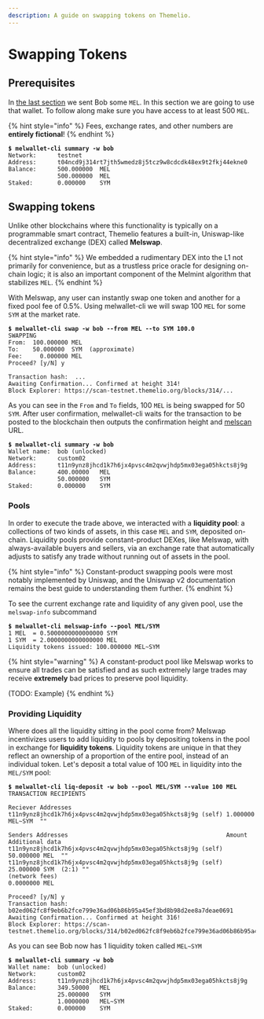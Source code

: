 ```yaml
---
description: A guide on swapping tokens on Themelio.
---
```


# Swapping Tokens

## Prerequisites

In [the last section](getting-started.md) we sent Bob some `MEL`. In this section we are going to use that wallet. To follow along make sure you have access to at least 500 `MEL`.

{% hint style="info" %}
Fees, exchange rates, and other numbers are **entirely fictional**!
{% endhint %}

<pre class="language-shell-session"><code class="lang-shell-session"><strong>$ melwallet-cli summary -w bob
</strong>Network:      testnet
Address:      t04ncd9j314rt7jth5wmedz8j5tcz9w8cdcdk48ex9t2fkj44ekne0
Balance:      500.000000  MEL
              500.000000  MEL
Staked:       0.000000    SYM
</code></pre>

## Swapping tokens <a href="#swapping-coins" id="swapping-coins"></a>

Unlike other blockchains where this functionality is typically on a programmable smart contract, Themelio features a built-in, Uniswap-like decentralized exchange (DEX) called **Melswap**.

{% hint style="info" %}
We embedded a rudimentary DEX into the L1 not primarily for convenience, but as a trustless price oracle for designing on-chain logic; it is also an important component of the Melmint algorithm that stabilizes `MEL`.
{% endhint %}

With Melswap, any user can instantly swap one token and another for a fixed pool fee of 0.5%. Using melwallet-cli we will swap 100 `MEL` for some `SYM` at the market rate.

<pre class="language-shell-session"><code class="lang-shell-session"><strong>$ melwallet-cli swap -w bob --from MEL --to SYM 100.0
</strong>SWAPPING
From:  100.000000 MEL
To:    50.000000  SYM  (approximate)
Fee:     0.000000 MEL
Proceed? [y/N] y

Transaction hash:  ...
Awaiting Confirmation... Confirmed at height 314!
Block Explorer: https://scan-testnet.themelio.org/blocks/314/...
</code></pre>

As you can see in the `From` and `To` fields, 100 `MEL` is being swapped for 50 `SYM`. After user confirmation, melwallet-cli waits for the transaction to be posted to the blockchain then outputs the confirmation height and [melscan](https://scan.themelio.org) URL.

<pre class="language-shell-session"><code class="lang-shell-session"><strong>$ melwallet-cli summary -w bob
</strong>Wallet name:  bob (unlocked)
Network:      custom02
Address:      t11n9ynz8jhcd1k7h6jx4pvsc4m2qvwjhdp5mx03ega05hkcts8j9g
Balance:      400.00000   MEL
              50.000000   SYM
Staked:       0.000000    SYM
</code></pre>

### Pools

In order to execute the trade above, we interacted with a **liquidity pool**: a collections of two kinds of assets, in this case `MEL` and `SYM`, deposited on-chain. Liquidity pools provide constant-product DEXes, like Melswap, with always-available buyers and sellers, via an exchange rate that automatically adjusts to satisfy any trade without running out of assets in the pool.

{% hint style="info" %}
Constant-product swapping pools were most notably implemented by Uniswap, and the Uniswap v2 documentation remains the best guide to understanding them further.
{% endhint %}

To see the current exchange rate and liquidity of any given pool, use the `melswap-info` subcommand

<pre class="language-shell-session"><code class="lang-shell-session"><strong>$ melwallet-cli melswap-info --pool MEL/SYM
</strong>1 MEL  = 0.5000000000000000 SYM
1 SYM  = 2.0000000000000000 MEL
Liquidity tokens issued: 100.000000 MEL~SYM
</code></pre>

{% hint style="warning" %}
A constant-product pool like Melswap works to ensure all trades can be satisfied and as such extremely large trades may receive **extremely** bad prices to preserve pool liquidity.

(TODO: Example)
{% endhint %}

### Providing Liquidity

Where does all the liquidity sitting in the pool come from? Melswap incentivizes users to add liquidity to pools by depositing tokens in the pool in exchange for **liquidity tokens**. Liquidity tokens are unique in that they reflect an ownership of a proportion of the entire pool, instead of an individual token. Let's deposit a total value of 100 `MEL` in liquidity into the `MEL/SYM` pool:

<pre class="language-shell-session" data-overflow="wrap"><code class="lang-shell-session"><strong>$ melwallet-cli liq-deposit -w bob --pool MEL/SYM --value 100 MEL
</strong>TRANSACTION RECIPIENTS

Reciever Addresses
t11n9ynz8jhcd1k7h6jx4pvsc4m2qvwjhdp5mx03ega05hkcts8j9g (self) 1.000000 MEL~SYM  ""

Senders Addresses                                             Amount          Additional data
t11n9ynz8jhcd1k7h6jx4pvsc4m2qvwjhdp5mx03ega05hkcts8j9g (self) 50.000000 MEL  ""
t11n9ynz8jhcd1k7h6jx4pvsc4m2qvwjhdp5mx03ega05hkcts8j9g (self) 25.000000 SYM  (2:1) ""
(network fees)                                                0.0000000 MEL

Proceed? [y/N] y
Transaction hash:  b02ed062fc8f9eb6b2fce799e36ad06b86b95a45ef3bd8b98d2ee8a7deae0691
Awaiting Confirmation... Confirmed at height 316!
Block Explorer: https://scan-testnet.themelio.org/blocks/314/b02ed062fc8f9eb6b2fce799e36ad06b86b95a45ef3bd8b98d2ee8a7deae0691
</code></pre>

As you can see Bob now has 1 liquidity token called `MEL~SYM`

<pre class="language-shell-session"><code class="lang-shell-session"><strong>$ melwallet-cli summary -w bob
</strong>Wallet name:  bob (unlocked)
Network:      custom02
Address:      t11n9ynz8jhcd1k7h6jx4pvsc4m2qvwjhdp5mx03ega05hkcts8j9g
Balance:      349.50000   MEL
              25.000000   SYM
              1.0000000   MEL~SYM
Staked:       0.000000    SYM
</code></pre>



